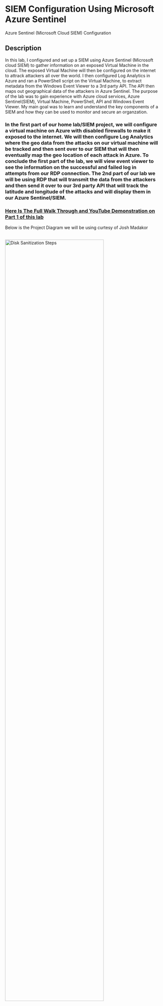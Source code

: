 # SIEM Configuration Using Microsoft Azure Sentinel
Azure Sentinel (Microsoft Cloud SIEM) Configuration

<h2>Description</h2>
In this lab, I configured and set up a SIEM using Azure Sentinel (Microsoft cloud SIEM) to gather information on an exposed Virtual Machine in the cloud. The exposed Virtual Machine will then be configured on the internet to attrack attackers all over the world. I then configured Log Analytics in Azure and ran a PowerShell script on the Virtual Machine, to extract metadata from the Windows Event Viewer to a 3rd party API. The API then maps out geographical data of the attackers in Azure Sentinel. The purpose of the lab was to gain experience with Azure cloud services, Azure Sentinel(SIEM), Virtual Machine, PowerShell, API and Windows Event Viewer. My main goal was to learn and understand the key components of a SIEM and how they can be used to monitor and secure an organzation. 




### In the first part of our home lab/SIEM project, we will configure a virtual machine on Azure with disabled firewalls to make it exposed to the internet. We will then configure Log Analytics where the geo data from the attacks on our virtual machine will be tracked and then sent over to our SIEM that will then eventually map the geo location of each attack in Azure. To conclude the first part of the lab, we will view event viewer to see the information on the successful and failed log in attempts from our RDP connection. The 2nd part of our lab we will be using RDP that will transmit the data from the attackers and then send it over to our 3rd party API that will track the latitude and longitude of the attacks and will display them in our Azure Sentinel/SIEM.


### [Here Is The Full Walk Through and YouTube Demonstration on Part 1 of this lab](https://www.youtube.com/watch?v=4rJB0yv6U-o)


 

Below is the Project Diagram we will be using curtesy of Josh Madakor

<br />
<img src="https://imgur.com/HfJsrmy.png" height="80%" width="80%" alt="Disk Sanitization Steps"/>

<h2>Environments Used </h2>

- <b>Windows 10</b>
- <b>VMware Virtual Machine</b>

<br />
<br />
</p>

<!--
 ```diff
- text in red
+ text in green
! text in orange
# text in gray
@@ text in purple (and bold)@@
```
